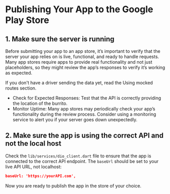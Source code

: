 # Publishing Your App to the Google Play Store

## 1. Make sure the server is running

Before submitting your app to an app store, it’s important to verify that the server your app relies on is live, functional, and ready to handle requests. Many app stores require apps to provide real functionality and not just placeholders, so they might review the app’s responses to verify it’s working as expected.

If you don't have a driver sending the data yet, read the Using mocked routes section.

- Check for Expected Responses: Test that the API is correctly providing the location of the burrito.
- Monitor Uptime: Many app stores may periodically check your app’s functionality during the review process. Consider using a monitoring service to alert you if your server goes down unexpectedly.

## 2. Make sure the app is using the correct API and not the local host

Check the `lib/services/dio_client.dart` file to ensure that the app is connected to the correct API endpoint. The `baseUrl` should be set to your live API URL, not localhost:

```json
baseUrl: 'https://yourAPI.com',
```

Now you are ready to publish the app in the store of your choice.
